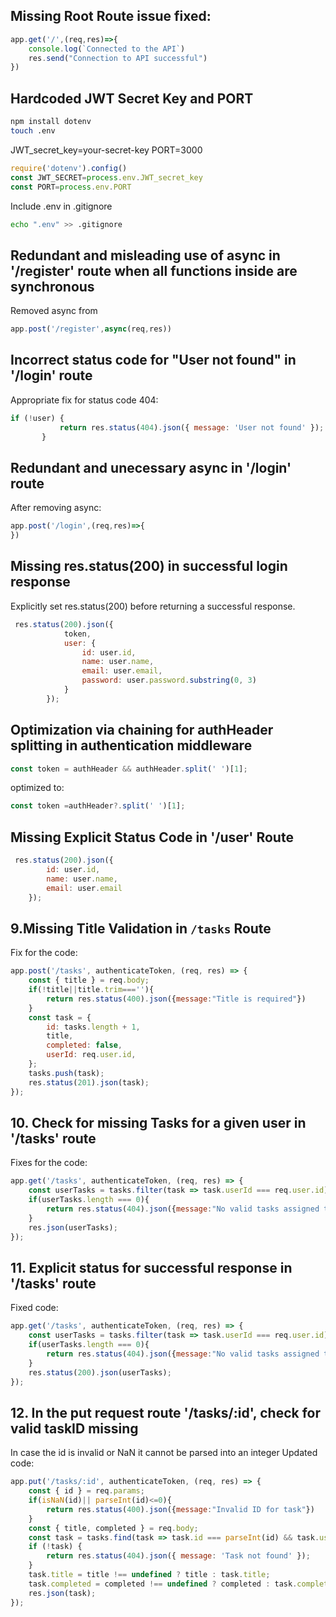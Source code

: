 ## Missing Root Route issue fixed:
```js
app.get('/',(req,res)=>{
    console.log(`Connected to the API`)
    res.send("Connection to API successful")
})
```
## Hardcoded JWT Secret Key and PORT

```bash
npm install dotenv
touch .env
```
JWT_secret_key=your-secret-key
PORT=3000

```js
require('dotenv').config()
const JWT_SECRET=process.env.JWT_secret_key
const PORT=process.env.PORT
```
Include .env in .gitignore

```bash
echo ".env" >> .gitignore
```
## Redundant and misleading use of async in '/register' route when all functions inside are synchronous
Removed async from 
```js
app.post('/register',async(req,res))
```
## Incorrect status code for "User not found" in '/login' route
Appropriate fix for status code 404:
 ```js
 if (!user) {
            return res.status(404).json({ message: 'User not found' });
        }
```
## Redundant and unecessary async in '/login' route
After removing async:
```js
app.post('/login',(req,res)=>{
})
```
##  Missing res.status(200) in successful login response
Explicitly set res.status(200) before returning a successful response.
```js
 res.status(200).json({
            token,
            user: {
                id: user.id,
                name: user.name,
                email: user.email,
                password: user.password.substring(0, 3)
            }
        });
```

## Optimization via chaining for authHeader splitting in authentication middleware
```js
const token = authHeader && authHeader.split(' ')[1];
```
optimized to:
```js
const token =authHeader?.split(' ')[1];
```
##  Missing Explicit Status Code in '/user' Route
```js
 res.status(200).json({
        id: user.id,
        name: user.name,
        email: user.email
    });
```
## 9.Missing Title Validation in `/tasks` Route
Fix for the code:
```js
app.post('/tasks', authenticateToken, (req, res) => {
    const { title } = req.body;
    if(!title||title.trim===''){
        return res.status(400).json({message:"Title is required"})
    }
    const task = {
        id: tasks.length + 1,
        title,
        completed: false,
        userId: req.user.id,
    };
    tasks.push(task);
    res.status(201).json(task);
});
```
## 10. Check for missing Tasks for a given user in '/tasks' route
Fixes for the code:
```js
app.get('/tasks', authenticateToken, (req, res) => {
    const userTasks = tasks.filter(task => task.userId === req.user.id);
    if(userTasks.length === 0){
        return res.status(404).json({message:"No valid tasks assigned to the user"});
    }
    res.json(userTasks);
});
```
## 11. Explicit status for successful response in '/tasks' route
Fixed code:
```js
app.get('/tasks', authenticateToken, (req, res) => {
    const userTasks = tasks.filter(task => task.userId === req.user.id);
    if(userTasks.length === 0){
        return res.status(404).json({message:"No valid tasks assigned to the user"});
    }
    res.status(200).json(userTasks);
});
```
## 12. In the put request route '/tasks/:id', check for valid taskID missing
In case the id is invalid or NaN it cannot be parsed into an integer
Updated code:
```js
app.put('/tasks/:id', authenticateToken, (req, res) => {
    const { id } = req.params;
    if(isNaN(id)|| parseInt(id)<=0){
        return res.status(400).json({message:"Invalid ID for task"})
    }
    const { title, completed } = req.body;
    const task = tasks.find(task => task.id === parseInt(id) && task.userId === req.user.id);
    if (!task) {
        return res.status(404).json({ message: 'Task not found' });
    }
    task.title = title !== undefined ? title : task.title;
    task.completed = completed !== undefined ? completed : task.completed;
    res.json(task);
});
```